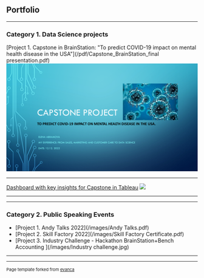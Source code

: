 ## Portfolio

---

### Category 1.  Data Science projects

[Project 1. Capstone in BrainStation: "To predict COVID-19 impact on mental health disease in the USA"](/pdf/Capstone_BrainStation_final presentation.pdf)
<img src="pdf/Capstone_BrainStation_final presentation.pdf?raw=true"/>

---
[Dashboard with key insights for Capstone in Tableau](/pdf/sample_presentation.pdf)
<img src="images/Key insights about stress.png?raw=true"/>

---
<!-- [Project 3 Title](http://example.com/) -->
<!-- <img src="images/dummy_thumbnail.jpg?raw=true"/> -->

---

### Category 2. Public Speaking Events

- [Project 1. Andy Talks 2022](/images/Andy Talks.pdf)
- [Project 2. Skill Factory 2022](/images/Skill Factory Certificate.pdf)
- [Project 3. Industry Challenge - Hackathon BrainStation+Bench Accounting ](/images/Industry challenge.jpg)


---




---
<p style="font-size:11px">Page template forked from <a href="https://github.com/evanca/quick-portfolio">evanca</a></p>
<!-- Remove above link if you don't want to attibute -->

